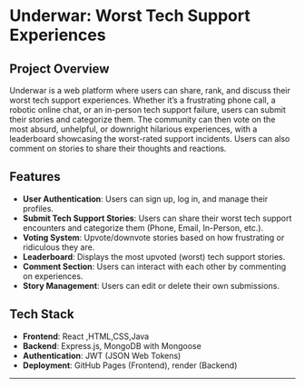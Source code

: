 


# Underwar: Worst Tech Support Experiences

## Project Overview  
Underwar is a web platform where users can share, rank, and discuss their worst tech support experiences. Whether it’s a frustrating phone call, a robotic online chat, or an in-person tech support failure, users can submit their stories and categorize them. The community can then vote on the most absurd, unhelpful, or downright hilarious experiences, with a leaderboard showcasing the worst-rated support incidents. Users can also comment on stories to share their thoughts and reactions.

## Features  
- **User Authentication**: Users can sign up, log in, and manage their profiles.  
- **Submit Tech Support Stories**: Users can share their worst tech support encounters and categorize them (Phone, Email, In-Person, etc.).  
- **Voting System**: Upvote/downvote stories based on how frustrating or ridiculous they are.  
- **Leaderboard**: Displays the most upvoted (worst) tech support stories.  
- **Comment Section**: Users can interact with each other by commenting on experiences.  
- **Story Management**: Users can edit or delete their own submissions.  

## Tech Stack  
- **Frontend**: React ,HTML,CSS,Java
- **Backend**: Express.js, MongoDB with Mongoose  
- **Authentication**: JWT (JSON Web Tokens)  
- **Deployment**: GitHub Pages (Frontend), render (Backend)  

---

